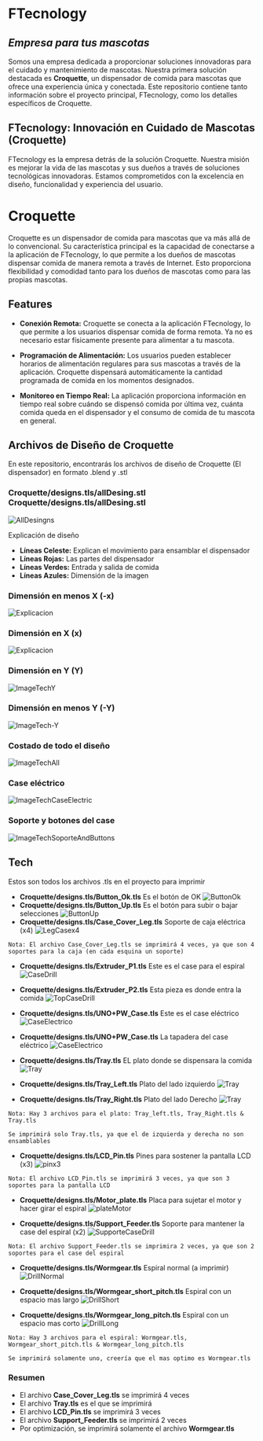 # FTecnology
## _Empresa para tus mascotas_

Somos una empresa dedicada a proporcionar soluciones innovadoras para el cuidado y mantenimiento de mascotas. Nuestra primera solución destacada es **Croquette**, un dispensador de comida para mascotas que ofrece una experiencia única y conectada. Este repositorio contiene tanto información sobre el proyecto principal, FTecnology, como los detalles específicos de Croquette.

## FTecnology: Innovación en Cuidado de Mascotas (Croquette)
FTecnology es la empresa detrás de la solución Croquette. Nuestra misión es mejorar la vida de las mascotas y sus dueños a través de soluciones tecnológicas innovadoras. Estamos comprometidos con la excelencia en diseño, funcionalidad y experiencia del usuario.

# Croquette
Croquette es un dispensador de comida para mascotas que va más allá de lo convencional. Su característica principal es la capacidad de conectarse a la aplicación de FTecnology, lo que permite a los dueños de mascotas dispensar comida de manera remota a través de Internet. Esto proporciona flexibilidad y comodidad tanto para los dueños de mascotas como para las propias mascotas.
## Features

- **Conexión Remota:** Croquette se conecta a la aplicación FTecnology, lo que permite a los usuarios dispensar comida de forma remota. Ya no es necesario estar físicamente presente para alimentar a tu mascota.

- **Programación de Alimentación:** Los usuarios pueden establecer horarios de alimentación regulares para sus mascotas a través de la aplicación. Croquette dispensará automáticamente la cantidad programada de comida en los momentos designados.

- **Monitoreo en Tiempo Real:** La aplicación proporciona información en tiempo real sobre cuándo se dispensó comida por última vez, cuánta comida queda en el dispensador y el consumo de comida de tu mascota en general.

## Archivos de Diseño de Croquette
En este repositorio, encontrarás los archivos de diseño de Croquette (El dispensador) en formato .blend y .stl

### **Croquette/designs.tls/allDesing.stl  Croquette/designs.tls/allDesing.stl**
![AllDesingns](Croquette/images/designs/All.png)


Explicación de diseño 

- **Líneas Celeste:** Explican el movimiento para ensamblar el dispensador
- **Líneas Rojas:** Las partes del dispensador
- **Líneas Verdes:** Entrada y salida de comida
- **Líneas Azules:** Dimensión de la imagen

### **Dimensión en menos X (-x)**
![Explicacion](Croquette/images/-X.png)

### **Dimensión en X (x)**
![Explicacion](Croquette/images/X.png)

### **Dimensión en Y (Y)**
![ImageTechY](Croquette/images/Y.png)

### **Dimensión en menos Y (-Y)**
![ImageTech-Y](Croquette/images/-Y.png)

### **Costado de todo el diseño**
![ImageTechAll](Croquette/images/Costado.png)
### **Case eléctrico**
![ImageTechCaseElectric](Croquette/images/CaseElectrico.png)

### **Soporte y botones del case**
![ImageTechSoporteAndButtons](Croquette/images/SoportesYBotononesCase.png)


## Tech

Estos son todos los archivos .tls en el proyecto para imprimir

- **Croquette/designs.tls/Button_Ok.tls** Es el botón de OK 
![ButtonOk](Croquette/images/designs/buttonOk.png)
- **Croquette/designs.tls/Button_Up.tls** Es el botón para subir o bajar selecciones
![ButtonUp](Croquette/images/designs/buttonUp.png)
- **Croquette/designs.tls/Case_Cover_Leg.tls** Soporte de caja eléctrica (x4)
![LegCasex4](Croquette/images/designs/Case_Cover_Leg.png)

```
Nota: El archivo Case_Cover_Leg.tls se imprimirá 4 veces, ya que son 4 soportes para la caja (en cada esquina un soporte) 
```
- **Croquette/designs.tls/Extruder_P1.tls** Este es el case para el espiral
![CaseDrill](Croquette/images/designs/Extruder_P1.png)
- **Croquette/designs.tls/Extruder_P2.tls** Esta pieza es donde entra la comida
![TopCaseDrill](Croquette/images/designs/Extruder_P2.png)
- **Croquette/designs.tls/UNO+PW_Case.tls** Este es el case eléctrico
![CaseElectrico](Croquette/images/designs/CaseElectrico.png)
- **Croquette/designs.tls/UNO+PW_Case.tls** La tapadera del case eléctrico
![CaseElectrico](Croquette/images/designs/TopCaseElectrico.png)

- **Croquette/designs.tls/Tray.tls** EL plato donde se dispensara la comida
![Tray](Croquette/images/designs/Tray.png)

- **Croquette/designs.tls/Tray_Left.tls** Plato del lado izquierdo
![Tray](Croquette/images/designs/TrayLeft.png)

- **Croquette/designs.tls/Tray_Right.tls** Plato del lado Derecho
![Tray](Croquette/images/designs/TrayRight.png)

```
Nota: Hay 3 archivos para el plato: Tray_left.tls, Tray_Right.tls & Tray.tls

Se imprimirá solo Tray.tls, ya que el de izquierda y derecha no son ensamblables
```

- **Croquette/designs.tls/LCD_Pin.tls** Pines para sostener la pantalla LCD (x3)
![pinx3](Croquette/images/designs/LCDPIN.png)
```
Nota: El archivo LCD_Pin.tls se imprimirá 3 veces, ya que son 3 soportes para la pantalla LCD
```

- **Croquette/designs.tls/Motor_plate.tls** Placa para sujetar el motor y hacer girar el espiral
![plateMotor](Croquette/images/designs/MotorPlate.png)

- **Croquette/designs.tls/Support_Feeder.tls** Soporte para mantener la case del espiral (x2)
![SupporteCaseDrill](Croquette/images/designs/Support_Feeder.png)
```
Nota: El archivo Support_Feeder.tls se imprimira 2 veces, ya que son 2 soportes para el case del espiral
```
- **Croquette/designs.tls/Wormgear.tls** Espiral normal (a imprimir)
![DrillNormal](Croquette/images/designs/EspiralNormal.png)

- **Croquette/designs.tls/Wormgear_short_pitch.tls** Espiral con un espacio mas largo 
![DrillShort](Croquette/images/designs/SpiralCorto.png)

- **Croquette/designs.tls/Wormgear_long_pitch.tls** Espiral con un espacio mas corto 
![DrillLong](Croquette/images/designs/SpiralLargo.png)

```
Nota: Hay 3 archivos para el espiral: Wormgear.tls, Wormgear_short_pitch.tls & Wormgear_long_pitch.tls

Se imprimirá solamente uno, creería que el mas optimo es Wormgear.tls
```

### Resumen
- El archivo **Case_Cover_Leg.tls** se imprimirá 4 veces
- El archivo **Tray.tls** es el que se imprimirá 
- El archivo **LCD_Pin.tls** se imprimirá 3 veces
- El archivo **Support_Feeder.tls** se imprimirá 2 veces
- Por optimización, se imprimirá solamente el archivo **Wormgear.tls**


